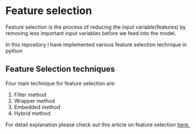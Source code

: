 # Feature selection
Feature selection is the process of reducing the input variable(features) by removing less important input variables before we feed into the model.

In this repository i have implemented various feature selection technique in python 
## Feature Selection techniques
Four main technique for feature selection are:
1. Filter method
2. Wrapper method
3. Embedded method
4. Hybrid method

For detail  explanation please check out this article on feature selection [here.](https://medium.com/next-gen-machine-learning/feature-selection-best-methods-for-feature-selection-python-f3536aad5b4a)
